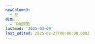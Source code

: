 ```yaml
---
newColumn3:
  - 左
病巣:
  - 下側頭回
lastmod: '2025-03-09'
last_edited: 2025-02-27T00:00:00.000Z
---
```



